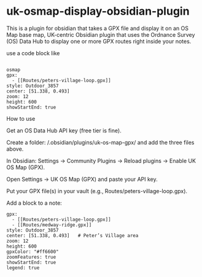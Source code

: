 # uk-osmap-display-obsidian-plugin
This is a plugin for obsidian that takes a GPX file and display it on an OS Map base map, UK-centric Obsidian plugin that uses the Ordnance Survey (OS) Data Hub to display one or more GPX routes right inside your notes.

use a code block like
```

osmap
gpx:
  - [[Routes/peters-village-loop.gpx]]
style: Outdoor_3857
center: [51.338, 0.493]
zoom: 12
height: 600
showStartEnd: true
```

How to use

Get an OS Data Hub API key (free tier is fine).

Create a folder: <Vault>/.obsidian/plugins/uk-os-map-gpx/ and add the three files above.

In Obsidian: Settings → Community Plugins → Reload plugins → Enable UK OS Map (GPX).

Open Settings → UK OS Map (GPX) and paste your API key.

Put your GPX file(s) in your vault (e.g., Routes/peters-village-loop.gpx).

Add a block to a note:

```osmap
gpx:
  - [[Routes/peters-village-loop.gpx]]
  - [[Routes/medway-ridge.gpx]]
style: Outdoor_3857
center: [51.338, 0.493]   # Peter’s Village area
zoom: 12
height: 600
gpxColor: "#ff6600"
zoomFeatures: true
showStartEnd: true
legend: true
```

